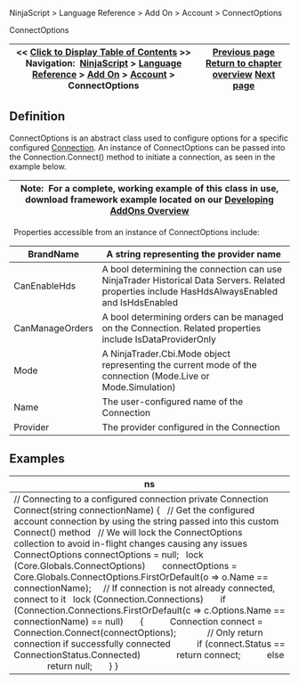 ﻿
NinjaScript \> Language Reference \> Add On \> Account \> ConnectOptions

ConnectOptions

| \<\< [Click to Display Table of Contents](connectoptions.md) \>\> **Navigation:**     [NinjaScript](ninjascript.md) \> [Language Reference](language_reference_wip.md) \> [Add On](add_on.md) \> [Account](account_class.md) \> ConnectOptions | [Previous page](connection.md) [Return to chapter overview](account_class.md) [Next page](createorder.md) |
| --- | --- |
## Definition
ConnectOptions is an abstract class used to configure options for a specific configured [Connection](connection.md). An instance of ConnectOptions can be passed into the Connection.Connect() method to initiate a connection, as seen in the example below.
 

| Note:  For a complete, working example of this class in use, download framework example located on our [Developing AddOns Overview](developing_add_ons.md) |
| --- |

 
Properties accessible from an instance of ConnectOptions include:
 

| BrandName | A string representing the provider name |
| --- | --- |
| CanEnableHds | A bool determining the connection can use NinjaTrader Historical Data Servers. Related properties include HasHdsAlwaysEnabled and IsHdsEnabled |
| CanManageOrders | A bool determining orders can be managed on the Connection. Related properties include IsDataProviderOnly |
| Mode | A NinjaTrader.Cbi.Mode object representing the current mode of the connection (Mode.Live or Mode.Simulation) |
| Name | The user\-configured name of the Connection |
| Provider | The provider configured in the Connection |
## 
## Examples

| ns |
| --- |
| // Connecting to a configured connection private Connection Connect(string connectionName) {    // Get the configured account connection by using the string passed into this custom Connect() method    // We will lock the ConnectOptions collection to avoid in\-flight changes causing any issues    ConnectOptions connectOptions \= null;    lock (Core.Globals.ConnectOptions)        connectOptions \= Core.Globals.ConnectOptions.FirstOrDefault(o \=\> o.Name \=\= connectionName);      // If connection is not already connected, connect to it    lock (Connection.Connections)        if (Connection.Connections.FirstOrDefault(c \=\> c.Options.Name \=\= connectionName) \=\= null)        {            Connection connect \= Connection.Connect(connectOptions);              // Only return connection if successfully connected            if (connect.Status \=\= ConnectionStatus.Connected)                return connect;            else                return null;        } } |
